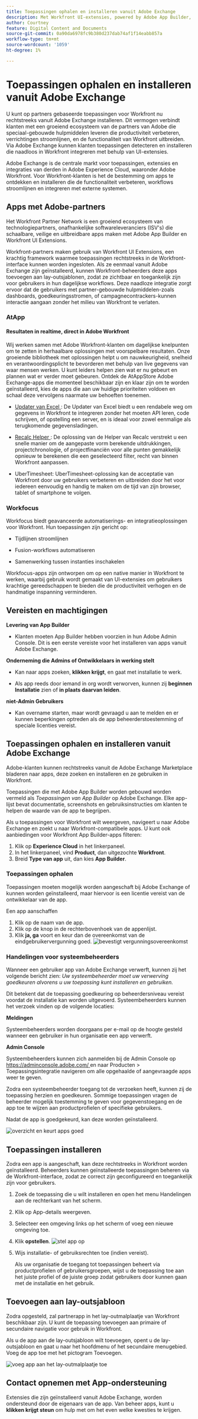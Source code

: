 ```yaml
---
title: Toepassingen ophalen en installeren vanuit Adobe Exchange
description: Met Workfront UI-extensies, powered by Adobe App Builder, kunnen klanten en partners aangepaste gebruikerservaringen maken.
author: Courtney
feature: Digital Content and Documents
source-git-commit: 0a90da6978fc9b380d237dab74af1f14eabb857a
workflow-type: tm+mt
source-wordcount: '1059'
ht-degree: 1%

---
```



# Toepassingen ophalen en installeren vanuit Adobe Exchange

U kunt op partners gebaseerde toepassingen voor Workfront nu rechtstreeks vanuit Adobe Exchange installeren. Dit vermogen verbindt klanten met een groeiend ecosysteem van de partners van Adobe die speciaal-gebouwde hulpmiddelen leveren die productiviteit verbeteren, verrichtingen stroomlijnen, en de functionaliteit van Workfront uitbreiden. Via Adobe Exchange kunnen klanten toepassingen detecteren en installeren die naadloos in Workfront integreren met behulp van UI-extensies.

Adobe Exchange is de centrale markt voor toepassingen, extensies en integraties van derden in Adobe Experience Cloud, waaronder Adobe Workfront. Voor Workfront-klanten is het de bestemming om apps te ontdekken en installeren die de functionaliteit verbeteren, workflows stroomlijnen en integreren met externe systemen.

## Apps met Adobe-partners

Het Workfront Partner Network is een groeiend ecosysteem van technologiepartners, onafhankelijke softwareleveranciers (ISV&#39;s) die schaalbare, veilige en uitbreidbare apps maken met Adobe App Builder en Workfront UI Extensions.

Workfront-partners maken gebruik van Workfront UI Extensions, een krachtig framework waarmee toepassingen rechtstreeks in de Workfront-interface kunnen worden ingesloten. Als ze eenmaal vanuit Adobe Exchange zijn geïnstalleerd, kunnen Workfront-beheerders deze apps toevoegen aan lay-outsjablonen, zodat ze zichtbaar en toegankelijk zijn voor gebruikers in hun dagelijkse workflows. Deze naadloze integratie zorgt ervoor dat de gebruikers met partner-gebouwde hulpmiddelen-zoals dashboards, goedkeuringsstromen, of campagnecontrackers-kunnen interactie aangaan zonder het milieu van Workfront te verlaten.

### AtApp

#### Resultaten in realtime, direct in Adobe Workfront

Wij werken samen met Adobe Workfront-klanten om dagelijkse knelpunten om te zetten in herhaalbare oplossingen met voorspelbare resultaten. Onze groeiende bibliotheek met oplossingen helpt u om nauwkeurigheid, snelheid en verantwoordingsplicht te bevorderen met behulp van live gegevens van waar mensen werken. U kunt leiders helpen zien wat er nu gebeurt en plannen wat er verder moet gebeuren. Ontdek de AtAppStore Adobe Exchange-apps die momenteel beschikbaar zijn en klaar zijn om te worden geïnstalleerd, kies de apps die aan uw huidige prioriteiten voldoen en schaal deze vervolgens naarmate uw behoeften toenemen.

* [ Updater van Excel ](https://exchange.adobe.com/apps/ec/abtt1rq7o9/atapp-excel-updater): De Updater van Excel biedt u een rendabele weg om gegevens in Workfront te integreren zonder het moeten API leren, code schrijven, of opstelling een server, en is ideaal voor zowel eenmalige als terugkomende gegevensladingen.

* [ Recalc Helper ](https://exchange.adobe.com/apps/ec/abv755903t/atapp-recalc-helper): De oplossing van de Helper van Recalc verstrekt u een snelle manier om de aangepaste vorm berekende uitdrukkingen, projectchronologie, of projectfinanciën voor alle punten gemakkelijk opnieuw te berekenen die een geselecteerd filter, recht van binnen Workfront aanpassen.

* UberTimesheet: UberTimesheet-oplossing kan de acceptatie van Workfront door uw gebruikers verbeteren en uitbreiden door het voor iedereen eenvoudig en handig te maken om de tijd van zijn browser, tablet of smartphone te volgen.

### Workfocus

Workfocus biedt geavanceerde automatiserings- en integratieoplossingen voor Workfront. Hun toepassingen zijn gericht op:

* Tijdlijnen stroomlijnen

* Fusion-workflows automatiseren

* Samenwerking tussen instanties inschakelen

Workfocus-apps zijn ontworpen om op een native manier in Workfront te werken, waarbij gebruik wordt gemaakt van UI-extensies om gebruikers krachtige gereedschappen te bieden die de productiviteit verhogen en de handmatige inspanning verminderen.

## Vereisten en machtigingen

**Levering van App Builder**

* Klanten moeten App Builder hebben voorzien in hun Adobe Admin Console. Dit is een eerste vereiste voor het installeren van apps vanuit Adobe Exchange.

**Onderneming die Admins of Ontwikkelaars in werking stelt**

* Kan naar apps zoeken, **klikken krijgt**, en gaat met installatie te werk.

* Als app reeds door iemand in org wordt verworven, kunnen zij **beginnen Installatie** zien of **in plaats daarvan leiden**.

**niet-Admin Gebruikers**

* Kan overname starten, maar wordt gevraagd u aan te melden en er kunnen beperkingen optreden als de app beheerderstoestemming of speciale licenties vereist.

## Toepassingen ophalen en installeren vanuit Adobe Exchange

Adobe-klanten kunnen rechtstreeks vanuit de Adobe Exchange Marketplace bladeren naar apps, deze zoeken en installeren en ze gebruiken in Workfront.

Toepassingen die met Adobe App Builder worden gebouwd worden vermeld als _Toepassingen van App Builder_ op Adobe Exchange. Elke app-lijst bevat documentatie, screenshots en gebruiksinstructies om klanten te helpen de waarde van de app te begrijpen.

Als u toepassingen voor Workfront wilt weergeven, navigeert u naar Adobe Exchange en zoekt u naar Workfront-compatibele apps. U kunt ook aanbiedingen voor Workfront App Builder-apps filteren:

1. Klik op **Experience Cloud** in het linkerpaneel.
1. In het linkerpaneel, vind **Product**, dan uitgezochte **Workfront**.
1. Breid **Type van app** uit, dan kies **App Builder**.

### Toepassingen ophalen

Toepassingen moeten mogelijk worden aangeschaft bij Adobe Exchange of kunnen worden geïnstalleerd, maar hiervoor is een licentie vereist van de ontwikkelaar van de app.

Een app aanschaffen

1. Klik op de naam van de app.
1. Klik op de knop in de rechterbovenhoek van de appenlijst.
1. Klik **ja, ga** voort en keur dan de overeenkomst van de eindgebruikervergunning goed.
   ![ bevestigt vergunningsovereenkomst ](assets/2-aquire-application.png)

### Handelingen voor systeembeheerders

Wanneer een gebruiker app van Adobe Exchange verwerft, kunnen zij het volgende bericht zien: _Uw systeembeheerder moet uw verwerving goedkeuren alvorens u uw toepassing kunt installeren en gebruiken._

Dit betekent dat de toepassing goedkeuring op beheerdersniveau vereist voordat de installatie kan worden uitgevoerd. Systeembeheerders kunnen het verzoek vinden op de volgende locaties:

**Meldingen**

Systeembeheerders worden doorgaans per e-mail op de hoogte gesteld wanneer een gebruiker in hun organisatie een app verwerft.

**Admin Console**

Systeembeheerders kunnen zich aanmelden bij de Admin Console op [ https://adminconsole.adobe.com/ ](https://adminconsole.adobe.com/) en naar Producten > Toepassingsintegratie navigeren om alle opgehaalde of aangevraagde apps weer te geven.

Zodra een systeembeheerder toegang tot de verzoeken heeft, kunnen zij de toepassing herzien en goedkeuren. Sommige toepassingen vragen de beheerder mogelijk toestemming te geven voor gegevenstoegang en de app toe te wijzen aan productprofielen of specifieke gebruikers.

Nadat de app is goedgekeurd, kan deze worden geïnstalleerd.

![ overzicht en keurt apps ](assets/3-manage.png) goed

## Toepassingen installeren

Zodra een app is aangeschaft, kan deze rechtstreeks in Workfront worden geïnstalleerd. Beheerders kunnen geïnstalleerde toepassingen beheren via de Workfront-interface, zodat ze correct zijn geconfigureerd en toegankelijk zijn voor gebruikers.

1. Zoek de toepassing die u wilt installeren en open het menu Handelingen aan de rechterkant van het scherm.
1. Klik op App-details weergeven.
1. Selecteer een omgeving links op het scherm of voeg een nieuwe omgeving toe.
1. Klik **opstellen**.
   ![ stel app ](assets/10-env-details-2.png) op
1. Wijs installatie- of gebruiksrechten toe (indien vereist).

   Als uw organisatie de toegang tot toepassingen beheert via productprofielen of gebruikersgroepen, wijst u de toepassing toe aan het juiste profiel of de juiste groep zodat gebruikers door kunnen gaan met de installatie en het gebruik.

## Toevoegen aan lay-outsjabloon

Zodra opgesteld, zal partnerapp in het lay-outmalplaatje van Workfront beschikbaar zijn. U kunt de toepassing toevoegen aan primaire of secundaire navigatie voor gebruik in Workfront.

Als u de app aan de lay-outsjabloon wilt toevoegen, opent u de lay-outsjabloon en gaat u naar het hoofdmenu of het secundaire menugebied. Voeg de app toe met het pictogram Toevoegen.

![ voeg app aan het lay-outmalplaatje toe ](assets/add-to-lt.png)

## Contact opnemen met App-ondersteuning

Extensies die zijn geïnstalleerd vanuit Adobe Exchange, worden ondersteund door de eigenaars van de app. Van beheer apps, kunt u **klikken krijgt steun** om hulp met om het even welke kwesties te krijgen.